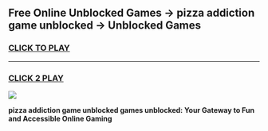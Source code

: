
## Free Online Unblocked Games → pizza addiction game unblocked → Unblocked Games
<h3>
<a href="https://premium.freeplayer.one?title=pizza_addiction_game_unblocked&ref=21F">CLICK TO PLAY</a></h3>
<hr>

<h3>
<a href="https://premium.freeplayer.one?title=pizza_addiction_game_unblocked&ref=21F">CLICK 2 PLAY</a>
  
</h3>

<a href="https://premium.freeplayer.one?title=pizza_addiction_game_unblocked&ref=21F/"><img src="https://clearcache.store/games.png"></a>


**pizza addiction game unblocked games unblocked: Your Gateway to Fun and Accessible Online Gaming**
